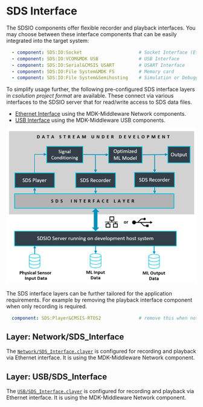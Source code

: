 # SDS Interface

The SDSIO components offer flexible recorder and playback interfaces. You may choose between these interface components that can be easily integrated into the target system:

```yml
  - component: SDS:IO:Socket                     # Socket Interface (Ethernet or WiFi)
  - component: SDS:IO:VCOM&MDK USB               # USB Interface
  - component: SDS:IO:Serial&CMSIS USART         # USART Interface
  - component: SDS:IO:File System&MDK FS         # Memory card
  - component: SDS:IO:File System&Semihosting    # Simulation or Debugger
```

To simplify usage further, the following pre-configured SDS interface layers in *csolution project format* are available. These connect via various interfaces to the SDSIO server that for read/write access to SDS data files.

- [Ethernet Interface](#layer-networksds_interface) using the MDK-Middleware Network components.
- [USB Interface](#layer-usbsds_interface) using the MDK-Middleware USB components.

![SDS Interface](images/SDSIO.png)


 The SDS interface layers can be further tailored for the application requirements. For example by removing the playback interface component when only recording is required.

```yml
  component: SDS:Player&CMSIS-RTOS2              # remove this when not required
```

## Layer: Network/SDS_Interface

The [`Network/SDS_Interface.clayer`](https://github.com/Arm-Examples/SDS-Examples/tree/main/SDS_Interface/Network) is configured for recording and playback via Ethernet interface. It is using the MDK-Middleware Network component.

## Layer: USB/SDS_Interface

The [`USB/SDS_Interface.clayer`](https://github.com/Arm-examples/SDS-Examples/tree/main/SDS_Interface/USB) is configured for recording and playback via Ethernet interface. It is using the MDK-Middleware Network component.
